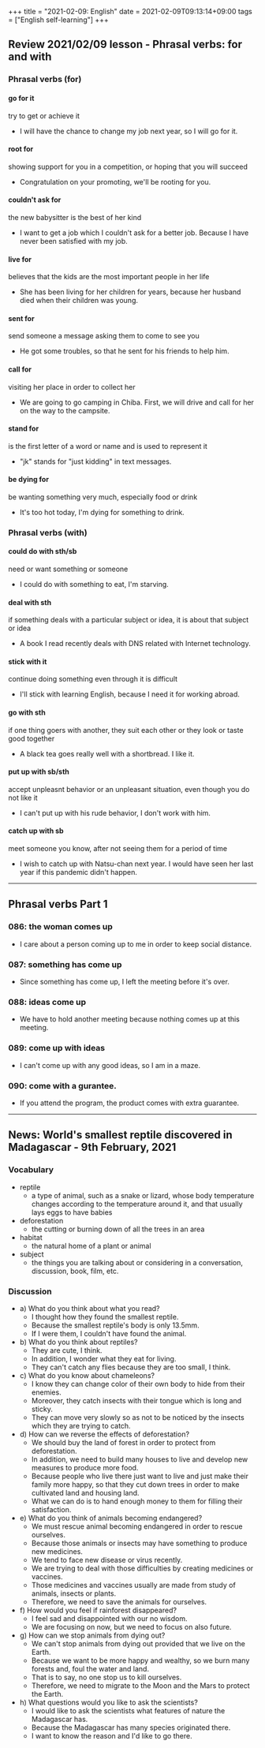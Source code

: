 +++
title = "2021-02-09: English"
date = 2021-02-09T09:13:14+09:00
tags = ["English self-learning"]
+++

## Review 2021/02/09 lesson - Phrasal verbs: for and with

### Phrasal verbs (for)


#### go for it
try to get or achieve it

* I will have the chance to change my job next year, so I will go for it.

#### root for
showing support for you in a competition, or hoping that you will succeed

* Congratulation on your promoting, we'll be rooting for you.

#### couldn't ask for
the new babysitter is the best of her kind

* I want to get a job which I couldn't ask for a better job.
    Because I have never been satisfied with my job.

#### live for
believes that the kids are the most important people in her life

* She has been living for her children for years, 
    because her husband died when their children was young.

#### sent for
send someone a message asking them to come to see you

* He got some troubles, so that he sent for his friends to help him.

#### call for
visiting her place in order to collect her

* We are going to go camping in Chiba.
    First, we will drive and call for her on the way to the campsite.

#### stand for
is the first letter of a word or name and is used to represent it

* "jk" stands for "just kidding" in text messages.

#### be dying for
be wanting something very much, especially food or drink

* It's too hot today, I'm dying for something to drink.

### Phrasal verbs (with)

#### could do with sth/sb
need or want something or someone

* I could do with something to eat, I'm starving.

#### deal with sth
if something deals with a particular subject or idea, it is about that subject or idea

* A book I read recently deals with DNS related with Internet technology.

#### stick with it
continue doing something even through it is difficult

* I'll stick with learning English, because I need it for working abroad.

#### go with sth
if one thing goers with another, they suit each other or they look or taste good together

* A black tea goes really well with a shortbread. I like it.

#### put up with sb/sth
accept unpleasnt behavior or an unpleasant situation, even though you do not like it

* I can't put up with his rude behavior, I don't work with him.

#### catch up with sb
meet someone you know, after not seeing them for a period of time

* I wish to catch up with Natsu-chan next year. I would have seen her last year if this pandemic didn't happen.

- - -

## Phrasal verbs Part 1

### 086: the woman **comes up**

- I care about a person coming up to me in order to keep social distance.

### 087: something has **come up**

- Since something has come up, I left the meeting before it's over.

### 088: ideas **come up**

- We have to hold another meeting because nothing comes up at this meeting.

### 089: **come up** with ideas

- I can't come up with any good ideas, so I am in a maze.

### 090: **come with** a gurantee.

- If you attend the program, the product comes with extra guarantee.


- - -

## News: World's smallest reptile discovered in Madagascar - 9th February, 2021

### Vocabulary

* reptile
    - a type of animal, such as a snake or lizard, whose body temperature changes according to the temperature around it, and that usually lays eggs to have babies
* deforestation
    - the cutting or burning down of all the trees in an area
* habitat
    - the natural home of a plant or animal
* subject
    - the things you are talking about or considering in a conversation, discussion, book, film, etc.

### Discussion
* a) What do you think about what you read?
    - I thought how they found the smallest reptile.
    - Because the smallest reptile's body is only 13.5mm.
    - If I were them, I couldn't have found the animal.
* b) What do you think about reptiles?
    - They are cute, I think.
    - In addition, I wonder what they eat for living.
    - They can't catch any flies because they are too small, I think.
* c) What do you know about chameleons?
    - I know they can change color of their own body to hide from their enemies.
    - Moreover, they catch insects with their tongue which is long and sticky.
    - They can move very slowly so as not to be noticed by the insects which they are trying to catch.
* d) How can we reverse the effects of deforestation?
    - We should buy the land of forest in order to protect from deforestation.
    - In addition, we need to build many houses to live and develop new measures to produce more food.
    - Because people who live there just want to live and just make their family more happy, 
        so that they cut down trees in order to make cultivated land and housing land. 
    - What we can do is to hand enough money to them for filling their satisfaction.
* e) What do you think of animals becoming endangered?
    - We must rescue animal becoming endangered in order to rescue ourselves.  
    - Because those animals or insects may have something to produce new medicines.
    - We tend to face new disease or virus recently.
    - We are trying to deal with those difficulties by creating medicines or vaccines.
    - Those medicines and vaccines usually are made from study of animals, insects or plants.
    - Therefore, we need to save the animals for ourselves.
* f) How would you feel if rainforest disappeared?
    - I feel sad and disappointed with our no wisdom.
    - We are focusing on now, but we need to focus on also future.
* g) How can we stop animals from dying out?
    - We can't stop animals from dying out provided that we live on the Earth.
    - Because we want to be more happy and wealthy, so we burn many forests and, foul the water and land.
    - That is to say, no one stop us to kill ourselves.
    - Therefore, we need to migrate to the Moon and the Mars to protect the Earth.
* h) What questions would you like to ask the scientists?
    - I would like to ask the scientists what features of nature the Madagascar has.
    - Because the Madagascar has many species originated there.
    - I want to know the reason and I'd like to go there.
